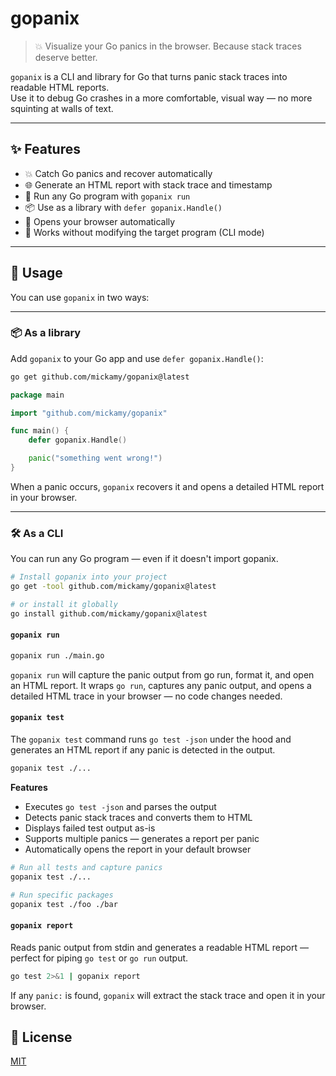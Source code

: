 # gopanix

> 💥 Visualize your Go panics in the browser. Because stack traces deserve better.

`gopanix` is a CLI and library for Go that turns panic stack traces into readable HTML reports.  
Use it to debug Go crashes in a more comfortable, visual way — no more squinting at walls of text.

---

## ✨ Features

- 💥 Catch Go panics and recover automatically
- 🌐 Generate an HTML report with stack trace and timestamp
- 🧪 Run any Go program with `gopanix run`
- 📦 Use as a library with `defer gopanix.Handle()`
- 🚀 Opens your browser automatically
- 🧘 Works without modifying the target program (CLI mode)

---

## 🚀 Usage

You can use `gopanix` in two ways:

---

### 📦 As a library

Add `gopanix` to your Go app and use `defer gopanix.Handle()`:

```bash
go get github.com/mickamy/gopanix@latest
```

```go
package main

import "github.com/mickamy/gopanix"

func main() {
	defer gopanix.Handle()

	panic("something went wrong!")
}
```

When a panic occurs, `gopanix` recovers it and opens a detailed HTML report in your browser.

---

### 🛠 As a CLI

You can run any Go program — even if it doesn't import gopanix.

```bash
# Install gopanix into your project
go get -tool github.com/mickamy/gopanix@latest

# or install it globally
go install github.com/mickamy/gopanix@latest
```

#### `gopanix run`

```bash
gopanix run ./main.go
```

`gopanix run` will capture the panic output from go run, format it, and open an HTML report.
It wraps `go run`, captures any panic output, and opens a detailed HTML trace in your browser — no code changes needed.

#### `gopanix test`

The `gopanix test` command runs `go test -json` under the hood and generates an HTML report if any panic is detected in the output.

```bash
gopanix test ./...
```

**Features**

- Executes `go test -json` and parses the output
- Detects panic stack traces and converts them to HTML
- Displays failed test output as-is
- Supports multiple panics — generates a report per panic
- Automatically opens the report in your default browser

```bash
# Run all tests and capture panics
gopanix test ./...

# Run specific packages
gopanix test ./foo ./bar
```

#### `gopanix report`

Reads panic output from stdin and generates a readable HTML report — perfect for piping `go test` or `go run` output.

```bash
go test 2>&1 | gopanix report
```

If any `panic:` is found, `gopanix` will extract the stack trace and open it in your browser.

## 📄 License

[MIT](./LICENSE)
